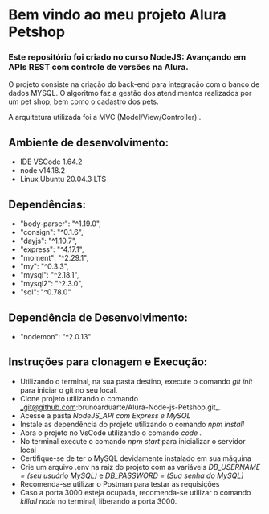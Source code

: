 # Bem vindo ao meu projeto Alura Petshop
### Este repositório foi criado no curso NodeJS: Avançando em APIs REST com controle de versões na Alura.
O projeto consiste na criação do back-end para integração com o banco de dados MYSQL. O algoritmo faz a gestão dos atendimentos realizados por um pet shop, bem como o cadastro dos pets.

A arquitetura utilizada foi a MVC (Model/View/Controller) .

## Ambiente de desenvolvimento:
- IDE VSCode 1.64.2
- node v14.18.2
- Linux Ubuntu 20.04.3 LTS

## Dependências:
- "body-parser": "^1.19.0",
- "consign": "^0.1.6",
- "dayjs": "^1.10.7",
- "express": "^4.17.1",
- "moment": "^2.29.1",
- "my": "^0.3.3",
- "mysql": "^2.18.1",
- "mysql2": "^2.3.0",
- "sql": "^0.78.0"

## Dependência de Desenvolvimento:
- "nodemon": "^2.0.13"

## Instruções para clonagem e Execução:
- Utilizando o terminal, na sua pasta destino, execute o comando _git init_ para iniciar o git no seu local.
- Clone  projeto utilizando o comando _git@github.com:brunoarduarte/Alura-Node-js-Petshop.git_.
- Acesse a pasta _NodeJS_API com Express e MySQL_
- Instale as dependência do projeto utilizando o comando _npm install_
- Abra o projeto no VsCode utilizando o comando _code ._
- No terminal execute o comando _npm start_ para inicializar o servidor local
- Certifique-se de ter o MySQL devidamente instalado em sua máquina
- Crie um arquivo .env na raiz do projeto com as variáveis _DB_USERNAME = (seu usuário MySQL)_ e _DB_PASSWORD = (Sua senha do MySQL)_
- Recomenda-se utilizar o Postman para testar as requisições
- Caso a porta 3000 esteja ocupada, recomenda-se utilizar o comando _killall node_ no terminal, liberando a porta 3000.
